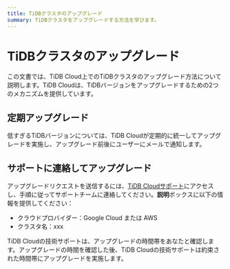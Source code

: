 ```yaml
---
title: TiDBクラスタのアップグレード
summary: TiDBクラスタをアップグレードする方法を学びます。
---
```


# TiDBクラスタのアップグレード

この文書では、TiDB Cloud上でのTiDBクラスタのアップグレード方法について説明します。TiDB Cloudは、TiDBバージョンをアップグレードするための2つのメカニズムを提供しています。

## 定期アップグレード

低すぎるTiDBバージョンについては、TiDB Cloudが定期的に統一してアップグレードを実施し、アップグレード前後にユーザーにメールで通知します。

## サポートに連絡してアップグレード

アップグレードリクエストを送信するには、[TiDB Cloudサポート](/tidb-cloud/tidb-cloud-support.md)にアクセスし、手順に従ってサポートチームに連絡してください。**説明**ボックスに以下の情報を提供してください：

- クラウドプロバイダー：Google Cloud または AWS
- クラスタ名：xxx

TiDB Cloudの技術サポートは、アップグレードの時間帯をあなたと確認します。アップグレードの時間を確認した後、TiDB Cloudの技術サポートは約束された時間帯にアップグレードを実施します。